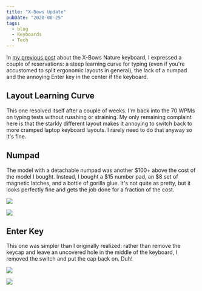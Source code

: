 ```yaml
---
title: "X-Bows Update"
pubDate: "2020-08-25"
tags:
  - blog
  - Keyboards
  - Tech
---
```


In [my previous post](/posts/2020/x-bows-natural-a-review/) about the X-Bows Nature keyboard, I expressed a couple of 
reservations: a steep learning curve for typing (even if you're accustomed to split ergonomic layouts in general), the 
lack of a numpad and the annoying Enter key in the center if the keyboard.

## Layout Learning Curve

This one resolved itself after a couple of weeks. I'm back into the 70 WPMs on typing tests without russhing or 
straining. My only remaining complaint here is that the starkly different layout makes it annoying to switch back to 
more cramped laptop keyboard layouts. I rarely need to do that anyway so it's fine.

## Numpad

The model with a detachable numpad was another $100+ above the cost of the model I bought. Instead, I bought a $15 
number pad, an $8 set of magnetic latches, and a bottle of gorilla glue. It's not quite as pretty, but it looks 
perfectly fine and gets the job done for a fraction of the cost.

![](/assets/images/img_3335.jpg)

![](/assets/images/img_3336.jpg)

## Enter Key

This one was simpler than I originally realized: rather than remove the keycap and leave an uncovered hole in the 
middle of the keyboard, I removed the switch and put the cap back on. Duh!

![](/assets/images/img_3337.jpg)

![](/assets/images/img_3338.jpg)
